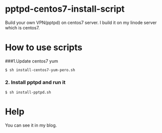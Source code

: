 # pptpd-centos7-install-script
Build your own VPN(pptpd) on centos7 server. I build it on my linode server which is centos7.


# How to use scripts

###1.Update centos7 yum
```
$ sh install-centos7-yum-pero.sh
```
### 2. Install pptpd and run it
```
$ sh install-pptpd.sh
```

# Help
You can see it in my blog.
